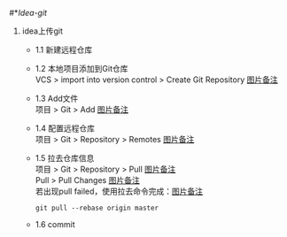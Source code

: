 #**Idea-git*

1. idea上传git  
    + 1.1 新建远程仓库  
    
    + 1.2 本地项目添加到Git仓库  
        VCS > import into version control > Create Git Repository [图片备注](./Image/create_repo.png)<br/>
        
    + 1.3 Add文件  
        项目 > Git > Add [图片备注](./Image/Add.png)<br/>
        
    + 1.4 配置远程仓库  
        项目 > Git > Repository > Remotes [图片备注](./Image/Remotes.png)<br/>
        
    + 1.5 拉去仓库信息  
        项目 > Git > Repository > Pull [图片备注](./Image/Pull.png)<br/>
        Pull > Pull Changes [图片备注](./Image/Pull-changes.png)<br/>
        若出现pull failed，使用拉去命令完成：[图片备注](./Image/Pull--rebase.png)
        ```shell script
        git pull --rebase origin master
        ```
     
    + 1.6 commit  